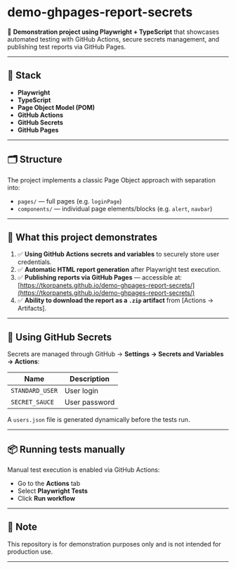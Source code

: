# demo-ghpages-report-secrets

🧪 **Demonstration project using Playwright + TypeScript** that showcases automated testing with GitHub Actions, secure secrets management, and publishing test reports via GitHub Pages.

---

## 🔧 Stack

- **Playwright**
- **TypeScript**
- **Page Object Model (POM)**
- **GitHub Actions**
- **GitHub Secrets**
- **GitHub Pages**

---

## 🗂 Structure

The project implements a classic Page Object approach with separation into:

- `pages/` — full pages (e.g. `loginPage`)
- `components/` — individual page elements/blocks (e.g. `alert`, `navbar`)

---

## 🚀 What this project demonstrates

1. ✅ **Using GitHub Actions secrets and variables** to securely store user credentials.
2. ✅ **Automatic HTML report generation** after Playwright test execution.
3. ✅ **Publishing reports via GitHub Pages** — accessible at:  
   [https://tkorpanets.github.io/demo-ghpages-report-secrets/](https://tkorpanets.github.io/demo-ghpages-report-secrets/)
4. ✅ **Ability to download the report as a `.zip` artifact** from [Actions → Artifacts].

---

## 🔐 Using GitHub Secrets

Secrets are managed through GitHub → **Settings → Secrets and Variables → Actions**:

| Name            | Description   |
| --------------- | ------------- |
| `STANDARD_USER` | User login    |
| `SECRET_SAUCE`  | User password |

A `users.json` file is generated dynamically before the tests run.

---

## 📦 Running tests manually

Manual test execution is enabled via GitHub Actions:

- Go to the **Actions** tab
- Select **Playwright Tests**
- Click **Run workflow**

---

## 📝 Note

This repository is for demonstration purposes only and is not intended for production use.

---
